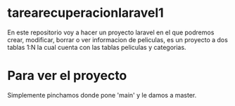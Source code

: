 # tarearecuperacionlaravel1
En este repositorio voy a hacer un proyecto laravel en el que podremos crear, modificar, borrar o ver informacion de peliculas, es un proyecto a dos tablas 1:N la cual cuenta con las tablas peliculas y categorias.
# Para ver el proyecto
Simplemente pinchamos donde pone 'main' y le damos a master.
